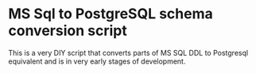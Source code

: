 # MS Sql to PostgreSQL schema conversion script

This is a very DIY script that converts parts of MS SQL DDL to Postgresql equivalent and is in very early stages of development.
